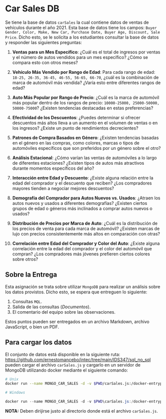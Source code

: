 # Car Sales DB

Se tiene la base de datos `carSales` la cual contiene datos de ventas de vehículos durante el año 2021. Esta base de datos tiene los campos: `Buyer Gender, Color, Make, New Car, Purchase Date, Buyer Age, Discount, Sale Price`. Dicho esto, se le solicita a los estudiantes consultar la base de datos y responder las siguientes preguntas:

1. **Ventas para un Mes Específico**: ¿Cuál es el total de ingresos por ventas y el número de autos vendidos para un mes específico? ¿Cómo se compara esto con otros meses?

1. **Vehículo Más Vendido por Rango de Edad**: Para cada rango de edad: `18-25, 26-35, 36-45, 46-55, 56-65, 66-70`, ¿cuál es la combinación de marca de automóvil más vendida? ¿Varía esto entre diferentes rangos de edad?

1. **Auto Más Popular por Rango de Precio**: ¿Cuál es la marca de automóvil más popular dentro de los rangos de precio: `10000-25000, 25000-50000, 50000-75000`? ¿Existen tendencias destacadas en estas preferencias?

1. **Efectividad de los Descuentos**: ¿Puedes determinar si ofrecer descuentos más altos lleva a un aumento en el volumen de ventas o en los ingresos? ¿Existe un punto de rendimientos decrecientes?

1. **Patrones de Compra Basados en Género**: ¿Existen tendencias basadas en el género en las compras, como colores, marcas o tipos de automóviles específicos que son preferidos por un género sobre el otro?

1. **Análisis Estacional**: ¿Cómo varían las ventas de automóviles a lo largo de diferentes estaciones? ¿Existen tipos de autos más atractivos durante momentos específicos del año?

1. **Interacción entre Edad y Descuento**: ¿Existe alguna relación entre la edad del comprador y el descuento que reciben? ¿Los compradores mayores tienden a negociar mejores descuentos?

1. **Demografía del Comprador para Autos Nuevos vs. Usados**: ¿Atraen los autos nuevos y usados a diferentes demografías? ¿Existen ciertos grupos de edad o géneros más inclinados a comprar autos nuevos o usados?

1. **Distribución de Precios por Marca de Auto**: ¿Cuál es la distribución de los precios de venta para cada marca de automóvil? ¿Existen marcas de lujo con precios consistentemente más altos en comparación con otras?

1. **Correlación entre Edad del Comprador y Color del Auto**: ¿Existe alguna correlación entre la edad del comprador y el color del automóvil que compran? ¿Los compradores más jóvenes prefieren ciertos colores sobre otros?



## Sobre la Entrega

Esta asignación se trata sobre utilizar `MongoDB` para realizar un análisis sobre los datos provistos. Dicho esto, se espera que entreguen lo siguiente:

1. Consultas `MQL`.
2. Salida de las consultas (*Documentos*).
3. El comentario del equipo sobre las observaciones.

Estos puntos pueden ser entregados en un archivo Markdown, archivo  JavaScript, o bien un PDF.



## Para cargar los datos

 El conjunto de datos está disponible en la siguiente ruta: https://github.com/ernestomancebo/intec/tree/main/IDS347/sql_no_sql pueden cargar el archivo `carSales.js` y cargarlo en un servidor de MongoDB utilizando docker mediante el siguiente comando:



```bash
# Unix
docker run --name MONGO_CAR_SALES -d -v $PWD/carSales.js:/docker-entrypoint-initdb.d/carSales.js -p 27017:27017 mongo

```

```powershell
# Windows

docker run --name MONGO_CAR_SALES -d -v $PWD\carSales.js:/docker-entrypoint-initdb.d/carSales.js -p 27017:27017 mongo
```

**NOTA:** Deben dirijirse justo al directorio donde está el archivo `carSales.js`. 